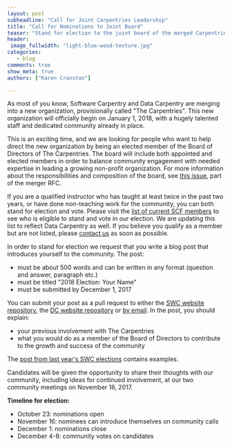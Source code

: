 ```yaml
---
layout: post
subheadline: "Call for Joint Carpentries Leadership"
title: "Call for Nominations to Joint Board"
teaser: "Stand for election to the joint board of the merged Carpentries organization"
header:
 image_fullwidth: "light-blue-wood-texture.jpg"
categories:
   - blog
comments: true
show_meta: true
authors: ["Karen Cranston"]

---
```


As most of you know, Software Carpentry and Data Carpentry are merging into a
new organization, provisionally called "The Carpentries". This new organization
will officially begin on January 1, 2018, with a hugely talented staff and
dedicated community already in place.

This is an exciting time, and we are looking for people who want to  help direct
the new organization by being an elected member of the Board of Directors of The
Carpentries. The board will include both appointed and elected members in order
to balance community engagement with needed expertise in leading a growing
non-profit organization. For more information about the responsibilities and
composition of the board, see [this
issue](https://github.com/carpentries/2017Merger/blob/master/RFCs/RFC2.md), part
of the merger RFC.  

If you are a qualified instructor who has taught at least twice in the past two
years, or have done non-teaching work for the community, you can both stand for
election and vote. Please visit the [list of current SCF
members](https://software-carpentry.org/scf/members/) to see who is eligible to
stand and vote in our election. We are updating this list to reflect Data
Carpentry as well. If you believe you qualify as a member but are not listed,
please [contact us](mailto:admin@carpentries.org) as soon as possible.

In order to stand for election we request that you write a blog post that
introduces yourself to the community. The post:

* must be about 500 words and can be written in any format (question and answer, paragraph etc.)
* must be titled "2018 Election: Your Name"
* must be submitted by December 1, 2017

You can submit your post as a pull request to either the [SWC website
repository](https://github.com/swcarpentry/website), the [DC website
repository](https://github.com/datacarpentry/datacarpentry.github.io) or [by
email](mailto:admin@carpentries.org). In the post, you should explain:

* your previous involvement with The Carpentries
* what you would do as a member of the Board of Directors to contribute to the growth and success of the community 

The [post from last year's SWC elections](https://software-carpentry.org/blog/2017/01/election-update.html) contains examples.

Candidates will be given the opportunity to share their thoughts with our
community, including ideas for continued involvement, at our two community
meetings on November 16, 2017.

**Timeline for election:**

* October 23: nominations open
* November 16: nominees can introduce themselves on community calls
* December 1: nominations close
* December 4-8: community votes on candidates
